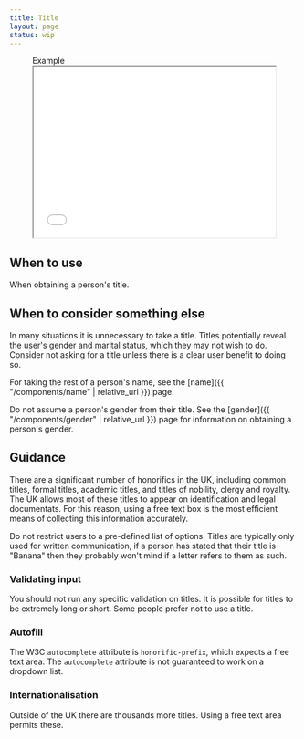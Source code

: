 ```yaml
---
title: Title
layout: page
status: wip
---
```


<figure class="iframe">
<figcaption class="iframe__label">Example</figcaption>
<iframe class="iframe__frame" src="{{ "/example/title" | relative_url }}" width="100%" height="300"></iframe>
</figure>

## When to use

When obtaining a person's title.

## When to consider something else

In many situations it is unnecessary to take a title. Titles potentially reveal the user's gender and marital status, which they may not wish to do. Consider not asking for a title unless there is a clear user benefit to doing so.

For taking the rest of a person's name, see the [name]({{ "/components/name" | relative_url }}) page.

Do not assume a person's gender from their title. See the [gender]({{ "/components/gender" | relative_url }}) page for information on obtaining a person's gender.

## Guidance

There are a significant number of honorifics in the UK, including common titles, formal titles, academic titles, and titles of nobility, clergy and royalty. The UK allows most of these titles to appear on identification and legal documentats. For this reason, using a free text box is the most efficient means of collecting this information accurately.

Do not restrict users to a pre-defined list of options. Titles are typically only used for written communication, if a person has stated that their title is "Banana" then they probably won't mind if a letter refers to them as such. 

### Validating input

You should not run any specific validation on titles. It is possible for titles to be extremely long or short. Some people prefer not to use a title. 

### Autofill

The W3C `autocomplete` attribute is `honorific-prefix`, which expects a free text area. The `autocomplete` attribute is not guaranteed to work on a dropdown list.

### Internationalisation

Outside of the UK there are thousands more titles. Using a free text area permits these.
